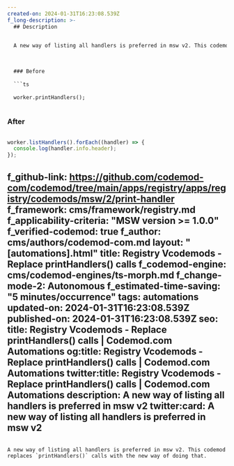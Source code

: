 ```yaml
---
created-on: 2024-01-31T16:23:08.539Z
f_long-description: >-
  ## Description
  

  A new way of listing all handlers is preferred in msw v2. This codemod replaces `printHandlers()` calls with the new way of doing that.
  

  
  ### Before
  
  ```ts
  
  worker.printHandlers();
  
  ```
  
  ### After
  
  ```ts
  
  worker.listHandlers().forEach((handler) => {
  	console.log(handler.info.header);
  });
  
  ```
f_github-link: https://github.com/codemod-com/codemod/tree/main/apps/registry/apps/registry/codemods/msw/2/print-handler
f_framework: cms/framework/registry.md
f_applicability-criteria: "MSW version >= 1.0.0"
f_verified-codemod: true
f_author: cms/authors/codemod-com.md
layout: "[automations].html"
title: Registry Vcodemods - Replace printHandlers() calls
f_codemod-engine: cms/codemod-engines/ts-morph.md
f_change-mode-2: Autonomous
f_estimated-time-saving: "5 minutes/occurrence"
tags: automations
updated-on: 2024-01-31T16:23:08.539Z
published-on: 2024-01-31T16:23:08.539Z
seo:
  title: Registry Vcodemods - Replace printHandlers() calls | Codemod.com Automations
  og:title: Registry Vcodemods - Replace printHandlers() calls | Codemod.com Automations
  twitter:title: Registry Vcodemods - Replace printHandlers() calls | Codemod.com Automations
  description: A new way of listing all handlers is preferred in msw v2
  twitter:card: A new way of listing all handlers is preferred in msw v2
---
```

A new way of listing all handlers is preferred in msw v2. This codemod replaces `printHandlers()` calls with the new way of doing that.